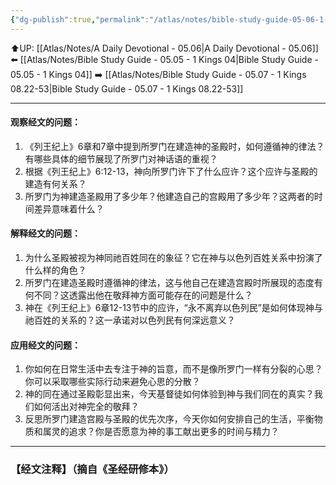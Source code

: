 ```yaml
---
{"dg-publish":true,"permalink":"/atlas/notes/bible-study-guide-05-06-1-kings-06-01-07-01/"}
---
```


⬆️UP: [[Atlas/Notes/A Daily Devotional - 05.06\|A Daily Devotional - 05.06]]
⬅️ [[Atlas/Notes/Bible Study Guide - 05.05 - 1 Kings 04\|Bible Study Guide - 05.05 - 1 Kings 04]]
➡️ [[Atlas/Notes/Bible Study Guide - 05.07 - 1 Kings 08.22-53\|Bible Study Guide - 05.07 - 1 Kings 08.22-53]] 

---

#### 观察经文的问题：

1. 《列王纪上》6章和7章中提到所罗门在建造神的圣殿时，如何遵循神的律法？有哪些具体的细节展现了所罗门对神话语的重视？
2. 根据《列王纪上》6:12-13，神向所罗门许下了什么应许？这个应许与圣殿的建造有何关系？
3. 所罗门为神建造圣殿用了多少年？他建造自己的宫殿用了多少年？这两者的时间差异意味着什么？

#### 解释经文的问题：

1. 为什么圣殿被视为神同祂百姓同在的象征？它在神与以色列百姓关系中扮演了什么样的角色？
2. 所罗门在建造圣殿时遵循神的律法，这与他自己在建造宫殿时所展现的态度有何不同？这透露出他在敬拜神方面可能存在的问题是什么？
3. 神在《列王纪上》6章12-13节中的应许，“永不离弃以色列民”是如何体现神与祂百姓的关系的？这一承诺对以色列民有何深远意义？

#### 应用经文的问题：

1. 你如何在日常生活中去专注于神的旨意，而不是像所罗门一样有分裂的心思？你可以采取哪些实际行动来避免心思的分散？
2. 神的同在通过圣殿彰显出来，今天基督徒如何体验到神与我们同在的真实？我们如何活出对神完全的敬拜？
3. 反思所罗门建造宫殿与圣殿的优先次序，今天你如何安排自己的生活，平衡物质和属灵的追求？你是否愿意为神的事工献出更多的时间与精力？

---
### 【经文注释】（摘自《圣经研修本》）

